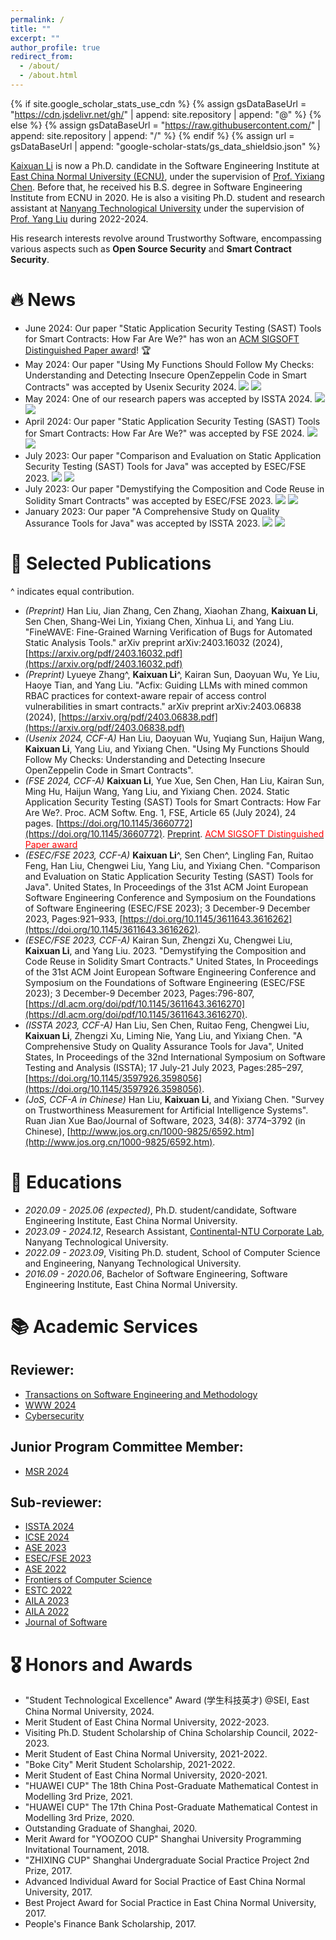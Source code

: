 ```yaml
---
permalink: /
title: ""
excerpt: ""
author_profile: true
redirect_from: 
  - /about/
  - /about.html
---
```


{% if site.google_scholar_stats_use_cdn %}
{% assign gsDataBaseUrl = "https://cdn.jsdelivr.net/gh/" | append: site.repository | append: "@" %}
{% else %}
{% assign gsDataBaseUrl = "https://raw.githubusercontent.com/" | append: site.repository | append: "/" %}
{% endif %}
{% assign url = gsDataBaseUrl | append: "google-scholar-stats/gs_data_shieldsio.json" %}

<span class='anchor' id='about-me'></span>

[Kaixuan Li](https://kaixuanli-ecnu.github.io/) is now a Ph.D. candidate in the Software Engineering Institute at [East China Normal University (ECNU)](https://www.ecnu.edu.cn/), under the supervision of [Prof. Yixiang Chen](https://faculty.ecnu.edu.cn/_s43/cyx/main.psp). Before that, he received his B.S. degree in Software Engineering Institute from ECNU in 2020. 
He is also a visiting Ph.D. student and research assistant at [Nanyang Technological University](https://www.ntu.edu.sg/) under the supervision of [Prof. Yang Liu](https://personal.ntu.edu.sg/yangliu/) during 2022-2024.

His research interests revolve around Trustworthy Software, encompassing various aspects such as **Open Source Security** and **Smart Contract Security**. 


# 🔥 News

* June 2024: Our paper "Static Application Security Testing (SAST) Tools for Smart Contracts: How Far Are We?" has won an [ACM SIGSOFT Distinguished Paper award](https://2024.esec-fse.org/info/awards)! 🏆
* May 2024: Our paper "Using My Functions Should Follow My Checks: Understanding and Detecting Insecure OpenZeppelin Code in Smart Contracts" was accepted by Usenix Security 2024. ![](https://img.shields.io/badge/CCF-A-red?style=flat-square) [![](https://img.shields.io/badge/Usenix_Security-2024-blue?style=flat-square)](https://www.usenix.org/conference/usenixsecurity24)
* May 2024: One of our research papers was accepted by ISSTA 2024. ![](https://img.shields.io/badge/CCF-A-red?style=flat-square) [![](https://img.shields.io/badge/ISSTA-2024-blue?style=flat-square)](https://2024.issta.org/)
* April 2024: Our paper "Static Application Security Testing (SAST) Tools for Smart Contracts: How Far Are We?" was accepted by FSE 2024. ![](https://img.shields.io/badge/CCF-A-red?style=flat-square) [![](https://img.shields.io/badge/FSE-2024-blue?style=flat-square)](https://conf.researchr.org/home/fse-2024)
* July 2023: Our paper "Comparison and Evaluation on Static Application Security Testing (SAST) Tools for Java" was accepted by ESEC/FSE 2023. ![](https://img.shields.io/badge/CCF-A-red?style=flat-square) [![](https://img.shields.io/badge/ESEC/FSE-2023-blue?style=flat-square)](https://2023.esec-fse.org/details/fse-2023-research-papers/21/Comparison-and-Evaluation-on-Static-Application-Security-Testing-SAST-Tools-for-Java)
* July 2023: Our paper "Demystifying the Composition and Code Reuse in Solidity Smart Contracts" was accepted by ESEC/FSE 2023. ![](https://img.shields.io/badge/CCF-A-red?style=flat-square) [![](https://img.shields.io/badge/ESEC/FSE-2023-blue?style=flat-square)](https://2023.esec-fse.org/details/fse-2023-research-papers/29/Demystifying-the-Composition-and-Code-Reuse-in-Solidity-Smart-Contracts)
* January 2023: Our paper "A Comprehensive Study on Quality Assurance Tools for Java" was accepted by ISSTA 2023. ![](https://img.shields.io/badge/CCF-A-red?style=flat-square) [![](https://img.shields.io/badge/ISSTA-2023-blue?style=flat-square)](https://2023.issta.org/details/issta-2023-technical-papers/16/A-Comprehensive-Study-on-Quality-Assurance-Tools-for-Java)



# 📝 Selected Publications 
^ indicates equal contribution.
- *(Preprint)* Han Liu, Jian Zhang, Cen Zhang, Xiaohan Zhang, **Kaixuan Li**, Sen Chen, Shang-Wei Lin, Yixiang Chen, Xinhua Li, and Yang Liu. "FineWAVE: Fine-Grained Warning Verification of Bugs for Automated Static Analysis Tools." arXiv preprint arXiv:2403.16032 (2024), [https://arxiv.org/pdf/2403.16032.pdf](https://arxiv.org/pdf/2403.16032.pdf)
- *(Preprint)* Lyueye Zhang^, **Kaixuan Li**^, Kairan Sun, Daoyuan Wu, Ye Liu, Haoye Tian, and Yang Liu. "Acfix: Guiding LLMs with mined common RBAC practices for context-aware repair of access control vulnerabilities in smart contracts." arXiv preprint arXiv:2403.06838 (2024), [https://arxiv.org/pdf/2403.06838.pdf](https://arxiv.org/pdf/2403.06838.pdf)
- *(Usenix 2024, CCF-A)* Han Liu, Daoyuan Wu, Yuqiang Sun, Haijun Wang, **Kaixuan Li**, Yang Liu, and Yixiang Chen. "Using My Functions Should Follow My Checks: Understanding and Detecting Insecure OpenZeppelin Code in Smart Contracts". 
- *(FSE 2024, CCF-A)* **Kaixuan Li**, Yue Xue, Sen Chen, Han Liu, Kairan Sun, Ming Hu, Haijun Wang, Yang Liu, and Yixiang Chen. 2024. Static Application Security Testing (SAST) Tools for Smart Contracts: How Far Are We?. Proc. ACM Softw. Eng. 1, FSE, Article 65 (July 2024), 24 pages. [https://doi.org/10.1145/3660772](https://doi.org/10.1145/3660772). [Preprint](https://arxiv.org/pdf/2404.18186). [<font color ="red"> ACM SIGSOFT Distinguished Paper award </font>](https://2024.esec-fse.org/info/awards)
- *(ESEC/FSE 2023, CCF-A)* **Kaixuan Li**^, Sen Chen^, Lingling Fan, Ruitao Feng, Han Liu, Chengwei Liu, Yang Liu, and Yixiang Chen. "Comparison and Evaluation on Static Application Security Testing (SAST) Tools for Java". United States, In Proceedings of the 31st ACM Joint European Software Engineering Conference and Symposium on the Foundations of Software Engineering (ESEC/FSE 2023); 3 December-9 December 2023, Pages:921–933, [https://doi.org/10.1145/3611643.3616262](https://doi.org/10.1145/3611643.3616262). 
- *(ESEC/FSE 2023, CCF-A)* Kairan Sun, Zhengzi Xu, Chengwei Liu, **Kaixuan Li**, and Yang Liu. 2023. "Demystifying the Composition and Code Reuse in Solidity Smart Contracts." United States, In Proceedings of the 31st ACM Joint European Software Engineering Conference and Symposium on the Foundations of Software Engineering (ESEC/FSE 2023); 3 December-9 December 2023, Pages:796-807, [https://dl.acm.org/doi/pdf/10.1145/3611643.3616270](https://dl.acm.org/doi/pdf/10.1145/3611643.3616270).
- *(ISSTA 2023, CCF-A)* Han Liu, Sen Chen, Ruitao Feng, Chengwei Liu, **Kaixuan Li**, Zhengzi Xu, Liming Nie, Yang Liu, and Yixiang Chen. "A Comprehensive Study on Quality Assurance Tools for Java", United States, In Proceedings of the 32nd International Symposium on Software Testing and Analysis (ISSTA); 17 July-21 July 2023, Pages:285–297, [https://doi.org/10.1145/3597926.3598056](https://doi.org/10.1145/3597926.3598056).
- *(JoS, CCF-A in Chinese)* Han Liu, **Kaixuan Li**, and Yixiang Chen. "Survey on Trustworthiness Measurement for Artificial Intelligence Systems". Ruan Jian Xue Bao/Journal of Software, 2023, 34(8): 3774–3792 (in Chinese), [http://www.jos.org.cn/1000-9825/6592.htm](http://www.jos.org.cn/1000-9825/6592.htm).

# 📖 Educations
- *2020.09 - 2025.06 (expected)*, Ph.D. student/candidate, Software Engineering Institute, East China Normal University.
- *2023.09 - 2024.12*, Research Assistant, [Continental-NTU Corporate Lab](https://www.ntu.edu.sg/continental-ntu), Nanyang Technological University.
- *2022.09 - 2023.09*, Visiting Ph.D. student, School of Computer Science and Engineering, Nanyang Technological University.
- *2016.09 - 2020.06*, Bachelor of Software Engineering, Software Engineering Institute, East China Normal University.


# 📚 Academic Services

## Reviewer:
* [Transactions on Software Engineering and Methodology](https://dl.acm.org/journal/tosem)
* [WWW 2024](https://www2024.thewebconf.org/)
* [Cybersecurity](https://cybersecurity.springeropen.com/)


## Junior Program Committee Member:

* [MSR 2024](https://2024.msrconf.org/committee/msr-2024-junior-pc-technical-papers---junior-program-committee)

## Sub-reviewer:

* [ISSTA 2024](https://2024.issta.org/track/issta-2024-papers)
* [ICSE 2024](https://conf.researchr.org/track/icse-2024/icse-2024-research-track?)
* [ASE 2023](https://conf.researchr.org/home/ase-2023)
* [ESEC/FSE 2023](https://2023.esec-fse.org/)
* [ASE 2022](https://conf.researchr.org/home/ase-2022)
* [Frontiers of Computer Science](https://www.springer.com/journal/11704)
* [ESTC 2022](https://estc2022.github.io/index.html)
* [AILA 2023](http://ailasym.com/AILA2023/index.html)
* [AILA 2022](http://ailasym.com/AILA2022/index.html)
* [Journal of Software](https://www.jos.org.cn/jos/home)


# 🎖 Honors and Awards
* "Student Technological Excellence" Award (学生科技英才) @SEI, East China Normal University, 2024.
* Merit Student of East China Normal University, 2022-2023.
* Visiting Ph.D. Student Scholarship of China Scholarship Council, 2022-2023.
* Merit Student of East China Normal University, 2021-2022.
* "Boke City" Merit Student Scholarship, 2021-2022.
* Merit Student of East China Normal University, 2020-2021.
* "HUAWEI CUP" The 18th China Post-Graduate Mathematical Contest in Modelling 3rd Prize, 2021.
* "HUAWEI CUP" The 17th China Post-Graduate Mathematical Contest in Modelling 3rd Prize, 2020.
* Outstanding Graduate of Shanghai, 2020.
* Merit Award for "YOOZOO CUP" Shanghai University Programming Invitational Tournament, 2018.
* "ZHIXING CUP" Shanghai Undergraduate Social Practice Project 2nd Prize, 2017.
* Advanced Individual Award for Social Practice of East China Normal University, 2017.
* Best Project Award for Social Practice in East China Normal University, 2017.
* People's Finance Bank Scholarship, 2017.



<style>
    #clustrmaps-container {
        /* transform: scale(0.5); */
        transform-origin: top left;
        width: 200px; /* Adjust this value based on your desired width */
        height: 150px; /* Adjust this value based on your desired height */
        overflow: hidden; /* This will hide any overflow content */
        
        /* Centering the container horizontally */
        margin-left: auto;
        margin-right: auto;
        display: block;
    }
</style>

<div id="clustrmaps-container">
    <script type="text/javascript" id="clustrmaps" src="//clustrmaps.com/map_v2.js?d=xK73SrbAAKlYLUs8vmvb2TVShV7x81eqT_FAU02nk90&cl=ffffff&w=a"></script>
</div>
